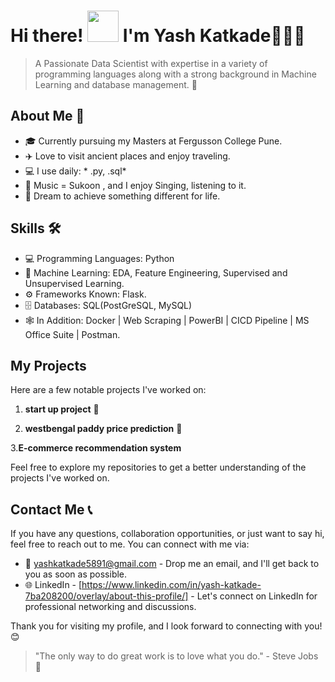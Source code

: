# Hi there! <img alt="" src="https://media1.tenor.com/images/e5a6c8fff7422d5a137feade378401ac/tenor.gif?itemid=5530137" width="50px"> I'm Yash Katkade🧑‍🔬👋

>A Passionate  Data Scientist with expertise in a variety of programming languages  along with a strong background in Machine Learning and database management. 🚀

## About Me 👤

- 🎓 Currently pursuing my Masters at Fergusson College Pune.
- ✈️ Love to visit ancient places and enjoy traveling.
- 💻 I use daily: * .py, .sql*
- 🎵 Music = Sukoon , and I enjoy Singing, listening to it.
- 💫 Dream to achieve something different for life.

## Skills 🛠️

- 💻 Programming Languages:  Python
- 🤖 Machine Learning: EDA, Feature Engineering, Supervised and Unsupervised Learning.
- ⚙️ Frameworks Known:  Flask.
- 🗄️ Databases: SQL(PostGreSQL, MySQL)
- 🕸️ In Addition: Docker | Web Scraping | PowerBI | CICD Pipeline | MS Office Suite | Postman.

## My Projects

Here are a few notable projects I've worked on:

1. **start up project** 🌟

2. **westbengal paddy price prediction** 🎉

3.**E-commerce recommendation system**



Feel free to explore my repositories to get a better understanding of the projects I've worked on.

## Contact Me 📞

If you have any questions, collaboration opportunities, or just want to say hi, feel free to reach out to me. You can connect with me via:

- 📧 yashkatkade5891@gmail.com - Drop me an email, and I'll get back to you as soon as possible.
- 🌐 LinkedIn - [https://www.linkedin.com/in/yash-katkade-7ba208200/overlay/about-this-profile/] - Let's connect on LinkedIn for professional networking and discussions.

Thank you for visiting my profile, and I look forward to connecting with you! 😊

> "The only way to do great work is to love what you do." - Steve Jobs 🌟
